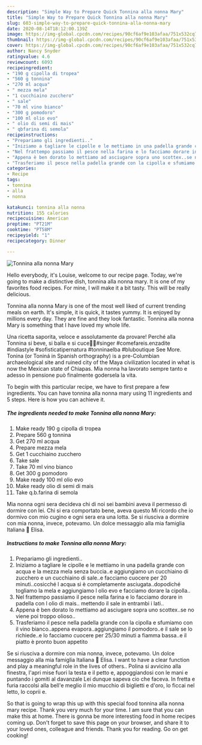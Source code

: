 ```yaml
---
description: "Simple Way to Prepare Quick Tonnina alla nonna Mary"
title: "Simple Way to Prepare Quick Tonnina alla nonna Mary"
slug: 603-simple-way-to-prepare-quick-tonnina-alla-nonna-mary
date: 2020-08-14T18:12:00.139Z
image: https://img-global.cpcdn.com/recipes/90cf6af9e103afaa/751x532cq70/tonnina-alla-nonna-mary-recipe-main-photo.jpg
thumbnail: https://img-global.cpcdn.com/recipes/90cf6af9e103afaa/751x532cq70/tonnina-alla-nonna-mary-recipe-main-photo.jpg
cover: https://img-global.cpcdn.com/recipes/90cf6af9e103afaa/751x532cq70/tonnina-alla-nonna-mary-recipe-main-photo.jpg
author: Nancy Snyder
ratingvalue: 4.6
reviewcount: 6093
recipeingredient:
- "190 g cipolla di tropea"
- "560 g tonnina"
- "270 ml acqua"
- " mezza mela"
- "1 cucchiaino zucchero"
- " sale"
- "70 ml vino bianco"
- "300 g pomodoro"
- "100 ml olio evo"
- " olio di semi di mais"
- " qbfarina di semola"
recipeinstructions:
- "Prepariamo gli ingredienti.."
- "Iniziamo a tagliare le cipolle e le mettiamo in una padella grande con acqua e la mezza mela senza buccia..e aggiungiamo un cucchiaino di zucchero e un cucchiaino di sale..e facciamo cuocere per 20 minuti..cosicché l acqua si è completamente asciugata..dopodiché togliamo la mela e aggiungiamo l olio evo e facciamo dorare la cipolla.."
- "Nel frattempo passiamo il pesce nella farina e lo facciamo dorare in padella con l olio di mais.. mettendo il sale in entrambi i lati.."
- "Appena è ben dorato lo mettiamo ad asciugare sopra uno scottex..se no viene poi troppo olioso.."
- "Trasferiamo il pesce nella padella grande con la cipolla e sfumiamo con il vino bianco..appena evapora..aggiungiamo il pomodoro..e il sale se lo richiede..e lo facciamo cuocere per 25/30 minuti a fiamma bassa..e il piatto è pronto buon appetito"
categories:
- Recipe
tags:
- tonnina
- alla
- nonna

katakunci: tonnina alla nonna 
nutrition: 155 calories
recipecuisine: American
preptime: "PT21M"
cooktime: "PT58M"
recipeyield: "1"
recipecategory: Dinner

---
```



![Tonnina alla nonna Mary](https://img-global.cpcdn.com/recipes/90cf6af9e103afaa/751x532cq70/tonnina-alla-nonna-mary-recipe-main-photo.jpg)

Hello everybody, it's Louise, welcome to our recipe page. Today, we're going to make a distinctive dish, tonnina alla nonna mary. It is one of my favorites food recipes. For mine, I will make it a bit tasty. This will be really delicious.

Tonnina alla nonna Mary is one of the most well liked of current trending meals on earth. It's simple, it is quick, it tastes yummy. It is enjoyed by millions every day. They are fine and they look fantastic. Tonnina alla nonna Mary is something that I have loved my whole life.

Una ricetta saporita, veloce e assolutamente da provare! Perché alla Tonnina si beve, si balla e si cuce🕺🏼#singer #comefareis.enzadite #indiastyle #sofisticatipernatura #tonninaelba #bluboutique See More. Tonina (or Toniná in Spanish orthography) is a pre-Columbian archaeological site and ruined city of the Maya civilization located in what is now the Mexican state of Chiapas. Mia nonna ha lavorato sempre tanto e adesso in pensione può finalmente godersela la vita.


To begin with this particular recipe, we have to first prepare a few ingredients. You can have tonnina alla nonna mary using 11 ingredients and 5 steps. Here is how you can achieve it.

<!--inarticleads1-->

##### The ingredients needed to make Tonnina alla nonna Mary:

1. Make ready 190 g cipolla di tropea
1. Prepare 560 g tonnina
1. Get 270 ml acqua
1. Prepare  mezza mela
1. Get 1 cucchiaino zucchero
1. Take  sale
1. Take 70 ml vino bianco
1. Get 300 g pomodoro
1. Make ready 100 ml olio evo
1. Make ready  olio di semi di mais
1. Take  q.b.farina di semola


Mia nonna ogni sera decideva chi di noi sei bambini aveva il permesso di dormire con lei. Chi si era comportato bene, aveva questo Mi ricordo che io dormivo con mio cugino e ogni sera era una lotta. Se si riusciva a dormire con mia nonna, invece, potevamo. Un dolce messaggio alla mia famiglia Italiana 💚 Elisa. 

<!--inarticleads2-->

##### Instructions to make Tonnina alla nonna Mary:

1. Prepariamo gli ingredienti..
1. Iniziamo a tagliare le cipolle e le mettiamo in una padella grande con acqua e la mezza mela senza buccia..e aggiungiamo un cucchiaino di zucchero e un cucchiaino di sale..e facciamo cuocere per 20 minuti..cosicché l acqua si è completamente asciugata..dopodiché togliamo la mela e aggiungiamo l olio evo e facciamo dorare la cipolla..
1. Nel frattempo passiamo il pesce nella farina e lo facciamo dorare in padella con l olio di mais.. mettendo il sale in entrambi i lati..
1. Appena è ben dorato lo mettiamo ad asciugare sopra uno scottex..se no viene poi troppo olioso..
1. Trasferiamo il pesce nella padella grande con la cipolla e sfumiamo con il vino bianco..appena evapora..aggiungiamo il pomodoro..e il sale se lo richiede..e lo facciamo cuocere per 25/30 minuti a fiamma bassa..e il piatto è pronto buon appetito


Se si riusciva a dormire con mia nonna, invece, potevamo. Un dolce messaggio alla mia famiglia Italiana 💚 Elisa. I want to have a clear function and play a meaningful role in the lives of others.. Polina si avvicino alla finestra, l&#39;apri mise fuori la testa e il petto e, appoggiandosi con le mani e puntando i gomiti al davanzale Lei dunque sapeva cio che faceva. In fretta e furia raccolsi alla bell&#39;e meglio il mio mucchio di biglietti e d&#39;oro, lo ficcai nel letto, lo coprii e. 

So that is going to wrap this up with this special food tonnina alla nonna mary recipe. Thank you very much for your time. I am sure that you can make this at home. There is gonna be more interesting food in home recipes coming up. Don't forget to save this page on your browser, and share it to your loved ones, colleague and friends. Thank you for reading. Go on get cooking!
